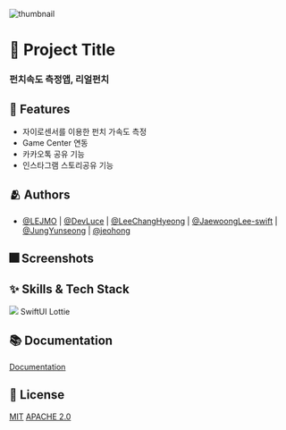 ![thumbnail](https://user-images.githubusercontent.com/95982751/180638464-c811d4d4-08f8-40fb-9ec4-d522a48b3e0f.png)

# :iphone: Project Title

### 펀치속도 측정앱, 리얼펀치


## :pushpin: Features

- 자이로센서를 이용한 펀치 가속도 측정
- Game Center 연동
- 카카오톡 공유 기능
- 인스타그램 스토리공유 기능


## :people_hugging: Authors

- [@LEJMO](https://github.com/LEJMO) | [@DevLuce](https://github.com/DevLuce) | [@LeeChangHyeong](https://github.com/LeeChangHyeong) | [@JaewoongLee-swift](https://github.com/JaewoongLee-swift) | [@JungYunseong](https://github.com/JungYunseong) | [@jeohong](https://github.com/jeohong)



## :fireworks: Screenshots



## :sparkles: Skills & Tech Stack
<img src="https://img.shields.io/badge/Swift-F05138?style=for-the-badge&logo=Swift&logoColor=white">
SwiftUI
Lottie

## :books: Documentation

[Documentation](https://developer.apple.com/xcode/swiftui/)


## :lock_with_ink_pen: License

[MIT](https://choosealicense.com/licenses/mit/)
[APACHE 2.0](https://github.com/airbnb/lottie-ios/blob/master/LICENSE)
